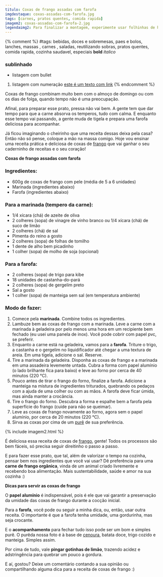 ```yaml
---
titulo: Coxas de frango assadas com farofa
imgdestaque: coxas-assadas-com-farofa.jpg
tags: [carnes, pratos quentes, comida rapida]
imagem2: coxas-assadas-com-farofa-2.jpg
legendaimg2: Para finalizar a montagem, experimente usar folhinhas de hortelã. 
---
```

{% comment %}
#tags: bebidas, doces e sobremesas, paes e bolos, lanches, massas , carnes , saladas, reutilizando sobras, pratos quentes, comida rapida, cozinha saudavel, especiais
**bold**
*italico*
### sublinhado
* listagem com bullet
1. listagem com numeração
[este é um texto com link](https://www.enderecodolink.com)
{% endcomment %}

Coxas de frango combinam muito bem com o almoço de domingo ou com os dias de folga, quando tempo não é uma preocupação. 

Afinal, para preparar esse prato, pressa não vai bem. A gente tem que dar tempo para que a carne absorva os temperos, tudo com calma. E enquanto esse tempo vai passando, a gente muda de tigela e prepara uma farofa deliciosa para acompanhar.

Já ficou imaginando o cheirinho que uma receita dessas deixa pela casa? Então não só pense, coloque a mão na massa comigo. Hoje vou ensinar uma receita prática e deliciosa de coxas de [frango](http://paneladepau.com.br/frango-frito/) que vai ganhar o seu caderninho de receitas e o seu coração!

**Coxas de frango assadas com farofa** 

### Ingredientes: 

* 600g de coxas de frango com pele (média de 5 a 6 unidades)
* Marinada (ingredientes abaixo)
* Farofa (ingredientes abaixo)

### Para a marinada (tempero da carne): 

* 1/4 xícara (chá) de azeite de oliva 
* 2 colheres (sopa) de vinagre de vinho branco ou 1/4 xícara (chá) de suco de limão
* 2 colheres (chá) de sal
* Pimenta do reino a gosto
* 2 colheres (sopa) de folhas de tomilho
* 1 dente de alho bem picadinho
* 1 colher (sopa) de molho de soja (opcional)

### Para a farofa: 

* 2 colheres (sopa) de trigo para kibe
* 18 unidades de castanha-do-pará
* 2 colheres (sopa) de gergelim preto
* Sal a gosto
* 1 colher (sopa) de manteiga sem sal (em temperatura ambiente)

### Modo de fazer: 

1. Comece pela **marinada**. Combine todos os ingredientes. 
2. Lambuze bem as coxas de frango com a marinada. Leve a carne com a marinada à geladeira por pelo menos uma hora em um recipiente bem fechado (eu usei uma panela de inox). Você pode cobrir com papel pvc, se preferir.
3. Enquanto a carne está na geladeira, vamos para a **farofa**. Triture o trigo, a castanha e o gergelim no liquidificador até chegar a uma textura de areia. Em uma tigela, adicione o sal. Reserve. 
4. Tire a marinada da geladeira. Disponha as coxas de frango e a marinada em uma assadeira levemente untada. Cubra a forma com papel alumínio (o lado brilhante fica para baixo) e leve ao forno por cerca de 40 minutos (220 °C).
5. Pouco antes de tirar o frango do forno, finalize a farofa. Adicione a manteiga na mistura de ingredientes triturados, quebrando os pedaços com a ajuda de uma colher ou com as mãos. A farofa deve ficar úmida, mas ainda manter a crocância.  
6. Tire o frango do forno. Descubra a forma e espalhe bem a farofa pela superfície do frango (cuide para não se queimar).
7. Leve as coxas de frango novamente ao forno, agora sem o papel alumínio, por cerca de 20 minutos (220 °C). 
8. Sirva as coxas por cima de um [purê](http://paneladepau.com.br/pure-de-batatas/) de sua preferência. 

{% include imagem2.html %}

É deliciosa essa receita de coxas de [frango](http://paneladepau.com.br/frango-de-natal/), gente! Todos os processos são bem fáceis, só precisa seguir direitinho o passo a passo. 

E para fazer esse prato, que tal, além de valorizar o tempo na cozinha, pensar bem nos ingredientes que você vai usar? Dê preferência para uma **carne de frango orgânica**, vinda de um animal criado livremente e recebendo boa alimentação. Mais sustentabilidade, saúde e amor na sua cozinha :)

**Dicas para servir as coxas de frango**  

O **papel alumínio** é indispensável, pois é ele que vai garantir a preservação da umidade das coxas de frango durante a cocção inicial. 

Para a **farofa**, você pode ou seguir a minha dica, ou, então, usar outra receita. O importante é que a farofa tenha umidade, uma gordurinha, mas seja crocante. 

E o **acompanhamento** para fechar tudo isso pode ser um bom e simples purê. O purêda nossa foto é à base de [cenoura](http://paneladepau.com.br/creme-de-cenoura/), batata doce, trigo cozido e manteiga. Simples assim.

Por cima de tudo, vale **pingar gotinhas de limão**, trazendo acidez e adstringência para quebrar um pouco a gordura.  


E aí, gostou? Deixe um comentário contando a sua opinião ou compartilhando alguma dica para a receita de coxas de frango :)
